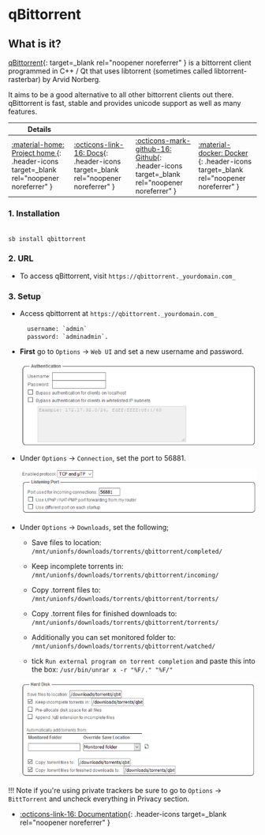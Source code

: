 # qBittorrent

## What is it?

[qBittorrent](https://www.qbittorrent.org/){: target=_blank rel="noopener noreferrer" } is a bittorrent client programmed in C++ / Qt that uses libtorrent (sometimes called libtorrent-rasterbar) by Arvid Norberg.

It aims to be a good alternative to all other bittorrent clients out there. qBittorrent is fast, stable and provides unicode support as well as many features.

| Details     |             |             |             |
|-------------|-------------|-------------|-------------|
| [:material-home: Project home ](https://www.qbittorrent.org/){: .header-icons target=_blank rel="noopener noreferrer" } | [:octicons-link-16: Docs](https://github.com/qbittorrent/qBittorrent/wiki){: .header-icons target=_blank rel="noopener noreferrer" } | [:octicons-mark-github-16: Github](https://github.com/qbittorrent/qBittorrent){: .header-icons target=_blank rel="noopener noreferrer" } | [:material-docker: Docker ](https://hub.docker.com/r/saltydk/qbittorrent){: .header-icons target=_blank rel="noopener noreferrer" }|

### 1. Installation

``` shell

sb install qbittorrent

```

### 2. URL

- To access qBittorrent, visit `https://qbittorrent._yourdomain.com_`

### 3. Setup

- Access qbittorrent at `https://qbittorrent._yourdomain.com_`
    ``` { .yaml }
      username: `admin`
      password: `adminadmin`.
    ```

- **First** go to `Options` -> `Web UI` and set a new username and password.

    ![Authentication Section Screenshot](../images/community/qbit_auth.png)

- Under `Options` -> `Connection`, set the port to 56881.

    ![Port Section Screenshot](../images/community/qbit_port.png)

- Under `Options` -> `Downloads`, set the following;

    - Save files to location: `/mnt/unionfs/downloads/torrents/qbittorrent/completed/`

    - Keep incomplete torrents in: `/mnt/unionfs/downloads/torrents/qbittorrent/incoming/`

    - Copy .torrent files to: `/mnt/unionfs/downloads/torrents/qbittorrent/torrents/`

    - Copy .torrent files for finished downloads to: `/mnt/unionfs/downloads/torrents/qbittorrent/torrents/`

    - Additionally you can set monitored folder to: `/mnt/unionfs/downloads/torrents/qbittorrent/watched/`

    - tick `Run external program on torrent completion` and paste this into the box: `/usr/bin/unrar x -r "%F/." "%F/"`

    ![Hard Disk Section Screenshot](../images/community/qbit_hdd.png)

!!! Note
      if you're using private trackers be sure to go to `Options` -> `BittTorrent` and uncheck everything in Privacy section.

- [:octicons-link-16: Documentation](https://github.com/qbittorrent/qBittorrent/wiki){: .header-icons target=_blank rel="noopener noreferrer" }

